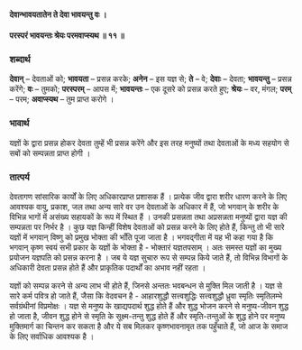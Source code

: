 #### देवान्भावयतातेन ते देवा भावयन्तु वः ।
#### परस्परं भावयन्तः श्रेयः परमवाप्स्यथ ॥ ११ ॥

### शब्दार्थ

**देवान्** – देवताओं को; **भावयता** – प्रसन्न करके; **अनेन** – इस यज्ञ से; **ते** – वे; **देवाः** – देवता; **भावयन्तु** – प्रसन्न करेंगे; **वः** – तुमको; **परस्परम्** – आपस में; **भावयन्तः** – एक दूसरे को प्रसन्न करते हुए; **श्रेयः** – वर, मंगल; **परम्** – परम; **अवाप्स्यथ** – तुम प्राप्त करोगे ।

### भावार्थ

यज्ञों के द्वारा प्रसन्न होकर देवता तुम्हें भी प्रसन्न करेंगे और इस तरह मनुष्यों तथा देवताओं के मध्य सहयोग से सबों को सम्पन्नता प्राप्त होगी ।

### तात्पर्य

देवतागण सांसारिक कार्यों के लिए अधिकारप्राप्त प्रशासक हैं । प्रत्येक जीव द्वारा शरीर धारण करने के लिए आवश्यक वायु, प्रकाश, जल तथा अन्य सारे वर उन देवताओं के अधिकार में हैं, जो भगवान् के शरीर के विभिन्न भागों में असंख्य सहायकों के रूप में स्थित हैं । उनकी प्रसन्नता तथा अप्रसन्नता मनुष्यों द्वारा यज्ञ की सम्पन्नता पर निर्भर है । कुछ यज्ञ किन्हीं विशेष देवताओं को प्रसन्न करने के लिए होते हैं, किन्तु तो भी सारे यज्ञों में भगवान् विष्णु को प्रमुख भोक्ता की भाँति पूजा जाता है । भगवद्गीता में यह भी कहा गया है कि भगवान् कृष्ण स्वयं सभी प्रकार के यज्ञों के भोक्ता है - भोक्तारं यज्ञतपसाम् । अतः समस्त यज्ञों का मुख्य प्रयोजन यज्ञपति को प्रसन्न करना है । जब ये यज्ञ सुचारु रूप से सम्पन्न किये जाते हैं, तो विभिन्न विभागों के अधिकारी देवता प्रसन्न होते हैं और प्राकृतिक पदार्थों का अभाव नहीं रहता ।

यज्ञों को सम्पन्न करने से अन्य लाभ भी होते हैं, जिनसे अन्ततः भवबन्धन से मुक्ति मिल जाती है । यज्ञ से सारे कर्म पवित्र हो जाते हैं, जैसा कि वेदवचन है - आहारशुद्धौ सत्त्वशुद्धिः सत्त्वशुद्धौ ध्रुवा स्मृतिः स्मृतिलम्भे सर्वग्रंथीनां विप्रमोक्षः । यज्ञ से मनुष्य के खाद्यपदार्थ शुद्ध होते हैं और शुद्ध भोजन करने से मनुष्य-जीवन शुद्ध हो जाता है, जीवन शुद्ध होने से स्मृति के सूक्ष्म-तन्तु शुद्ध होते हैं और स्मृति-तन्तुओं के शुद्ध होने पर मनुष्य मुक्तिमार्ग का चिन्तन कर सकता है और ये सब मिलकर कृष्णभावनामृत तक पहुँचाते हैं, जो आज के समाज के लिए सर्वाधिक आवश्यक है ।